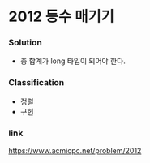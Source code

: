 # 2012 등수 매기기

### Solution
* 총 합계가 long 타입이 되어야 한다.

### Classification
* 정렬
* 구현

### link
https://www.acmicpc.net/problem/2012